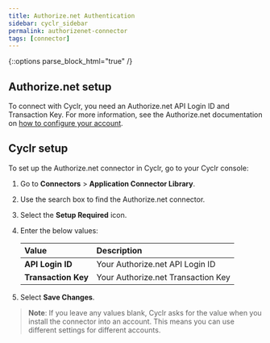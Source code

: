 ```yaml
---
title: Authorize.net Authentication
sidebar: cyclr_sidebar
permalink: authorizenet-connector
tags: [connector]
---
```


{::options parse_block_html="true" /}

<section class="card">

## Authorize.net setup

To connect with Cyclr, you need an Authorize.net API Login ID and Transaction Key.
For more information, see the Authorize.net documentation on [how to configure your account](https://sandbox.authorize.net/help/Miscellaneous/Configure_Your_Account.htm).

</section>
<section class="card">

## Cyclr setup

To set up the Authorize.net connector in Cyclr, go to your Cyclr console:

1. Go to **Connectors** > **Application Connector Library**.

2. Use the search box to find the Authorize.net connector.

3. Select the **Setup Required** icon.

4. Enter the below values:

   | **Value**       | **Description**     |
   | :---------- | :-------------- |
   | **API Login ID** | Your Authorize.net API Login ID |
   | **Transaction Key** | Your Authorize.net Transaction Key |

5. Select **Save Changes**.

> **Note**: If you leave any values blank, Cyclr asks for the value when you install the connector into an account. This means you can use different settings for different accounts.

</section>
